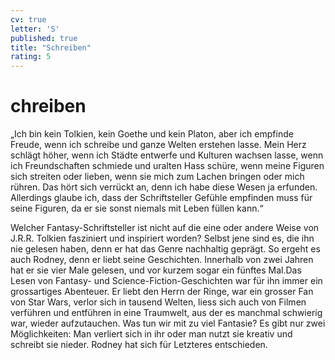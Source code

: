 ```yaml
---
cv: true
letter: 'S'
published: true
title: "Schreiben"
rating: 5
---
```

<h1>chreiben</h1>

„Ich bin kein Tolkien, kein Goethe und kein Platon, aber ich empfinde Freude, wenn ich schreibe und ganze Welten
erstehen lasse. Mein Herz schlägt höher, wenn ich Städte entwerfe und Kulturen wachsen lasse, wenn ich Freundschaften
schmiede und uralten Hass schüre, wenn meine Figuren sich streiten oder lieben, wenn sie mich zum Lachen bringen oder
mich rühren. Das hört sich verrückt an, denn ich habe diese Wesen ja erfunden. Allerdings glaube ich, dass der
Schriftsteller Gefühle empfinden muss für seine Figuren, da er sie sonst niemals mit Leben füllen kann.“

Welcher Fantasy-Schriftsteller ist nicht auf die eine oder andere Weise von J.R.R. Tolkien fasziniert und inspiriert
worden? Selbst jene sind es, die ihn nie gelesen haben, denn er hat das Genre nachhaltig geprägt. So ergeht es auch
Rodney, denn er liebt seine Geschichten. Innerhalb von zwei Jahren hat er sie vier Male gelesen, und vor kurzem sogar
ein fünftes Mal.Das Lesen von Fantasy- und Science-Fiction-Geschichten war für ihn immer ein grossartiges Abenteuer. Er
liebt den Herrn der Ringe, war ein grosser Fan von Star Wars, verlor sich in tausend Welten, liess sich auch von Filmen
verführen und entführen in eine Traumwelt, aus der es manchmal schwierig war, wieder aufzutauchen. Was tun wir mit zu
viel Fantasie? Es gibt nur zwei Möglichkeiten: Man verliert sich in ihr oder man nutzt sie kreativ und schreibt sie
nieder. Rodney hat sich für Letzteres entschieden.
